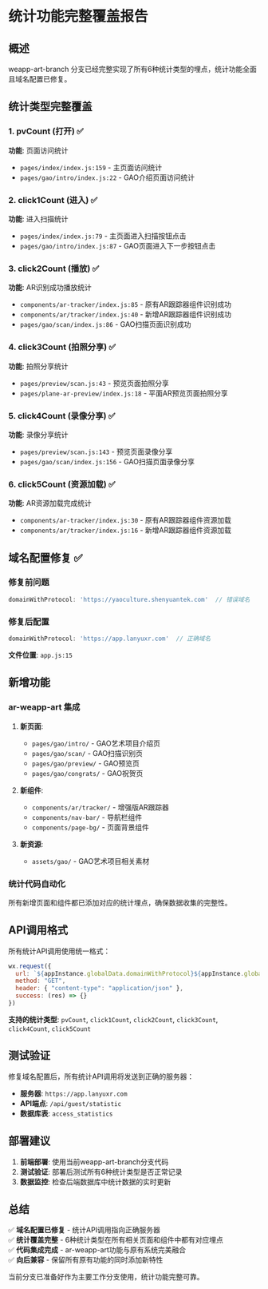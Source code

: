 # 统计功能完整覆盖报告

## 概述
weapp-art-branch 分支已经完整实现了所有6种统计类型的埋点，统计功能全面且域名配置已修复。

## 统计类型完整覆盖

### 1. pvCount (打开) ✅
**功能**: 页面访问统计
- `pages/index/index.js:159` - 主页面访问统计  
- `pages/gao/intro/index.js:22` - GAO介绍页面访问统计

### 2. click1Count (进入) ✅  
**功能**: 进入扫描统计
- `pages/index/index.js:79` - 主页面进入扫描按钮点击
- `pages/gao/intro/index.js:87` - GAO页面进入下一步按钮点击

### 3. click2Count (播放) ✅
**功能**: AR识别成功播放统计
- `components/ar-tracker/index.js:85` - 原有AR跟踪器组件识别成功
- `components/ar/tracker/index.js:40` - 新增AR跟踪器组件识别成功  
- `pages/gao/scan/index.js:86` - GAO扫描页面识别成功

### 4. click3Count (拍照分享) ✅
**功能**: 拍照分享统计
- `pages/preview/scan.js:43` - 预览页面拍照分享
- `pages/plane-ar-preview/index.js:18` - 平面AR预览页面拍照分享

### 5. click4Count (录像分享) ✅
**功能**: 录像分享统计  
- `pages/preview/scan.js:143` - 预览页面录像分享
- `pages/gao/scan/index.js:156` - GAO扫描页面录像分享

### 6. click5Count (资源加载) ✅
**功能**: AR资源加载完成统计
- `components/ar-tracker/index.js:30` - 原有AR跟踪器组件资源加载
- `components/ar/tracker/index.js:16` - 新增AR跟踪器组件资源加载

## 域名配置修复 ✅

### 修复前问题
```javascript
domainWithProtocol: 'https://yaoculture.shenyuantek.com'  // 错误域名
```

### 修复后配置  
```javascript  
domainWithProtocol: 'https://app.lanyuxr.com'  // 正确域名
```

**文件位置**: `app.js:15`

## 新增功能

### ar-weapp-art 集成
1. **新页面**: 
   - `pages/gao/intro/` - GAO艺术项目介绍页
   - `pages/gao/scan/` - GAO扫描识别页  
   - `pages/gao/preview/` - GAO预览页
   - `pages/gao/congrats/` - GAO祝贺页

2. **新组件**:
   - `components/ar/tracker/` - 增强版AR跟踪器
   - `components/nav-bar/` - 导航栏组件
   - `components/page-bg/` - 页面背景组件

3. **新资源**:
   - `assets/gao/` - GAO艺术项目相关素材

### 统计代码自动化
所有新增页面和组件都已添加对应的统计埋点，确保数据收集的完整性。

## API调用格式

所有统计API调用使用统一格式：
```javascript
wx.request({
  url: `${appInstance.globalData.domainWithProtocol}${appInstance.globalData.statisticApi}?collectionUuid=${appInstance.globalData.collectionUuid}&type=${statisticType}`,
  method: "GET", 
  header: { "content-type": "application/json" },
  success: (res) => {}
})
```

**支持的统计类型**: `pvCount`, `click1Count`, `click2Count`, `click3Count`, `click4Count`, `click5Count`

## 测试验证

修复域名配置后，所有统计API调用将发送到正确的服务器：
- **服务器**: `https://app.lanyuxr.com`
- **API端点**: `/api/guest/statistic`
- **数据库表**: `access_statistics`

## 部署建议

1. **前端部署**: 使用当前weapp-art-branch分支代码
2. **测试验证**: 部署后测试所有6种统计类型是否正常记录
3. **数据监控**: 检查后端数据库中统计数据的实时更新

## 总结

✅ **域名配置已修复** - 统计API调用指向正确服务器  
✅ **统计覆盖完整** - 6种统计类型在所有相关页面和组件中都有对应埋点  
✅ **代码集成完成** - ar-weapp-art功能与原有系统完美融合  
✅ **向后兼容** - 保留所有原有功能的同时添加新特性

当前分支已准备好作为主要工作分支使用，统计功能完整可靠。